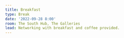 ```yaml
---
title: Breakfast
type: Break
date: '2022-09-28 8:00'
room: The South Hub, The Galleries
lead: Networking with breakfast and coffee provided. 
---
```

